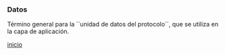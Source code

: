 ### Datos
Término general para la ´´unidad de datos del protocolo´´, que se utiliza en la capa de aplicación.

[inicio](README.md)

